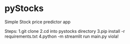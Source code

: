 # pyStocks
Simple Stock price predictor app

Steps:
1.git clone
2.cd into pystocks directory
3.pip install -r requirements.txt
4.python -m streamlit run main.py
viola!
